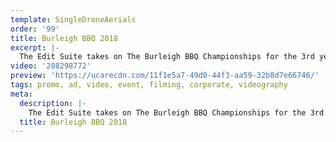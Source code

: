 ```yaml
---
template: SingleDroneAerials
order: '99'
title: Burleigh BBQ 2018
excerpt: |-
  The Edit Suite takes on The Burleigh BBQ Championships for the 3rd year! This highlight video captures it all – from smoke on the water, meat on the beach and some of Australia’s best BBQ teams together battling it out over two days for the 3rd Annual Burleigh BBQ Championships. With incredible picturesque views, a smokin vibe and true beachside community feel, this video truly highlights the best of competition.
video: '288298772'
preview: 'https://ucarecdn.com/11f1e5a7-49d0-44f3-aa59-32b8d7e66746/'
tags: promo, ad, video, event, filming, corporate, videography
meta:
  description: |-
    The Edit Suite takes on The Burleigh BBQ Championships for the 3rd year! This highlight video captures it all – from smoke on the water, meat on the beach and some of Australia’s best BBQ teams together battling it out over two days for the 3rd Annual Burleigh BBQ Championships. With incredible picturesque views, a smokin vibe and true beachside community feel, this video truly highlights the best of competition.
  title: Burleigh BBQ 2018
---
```

